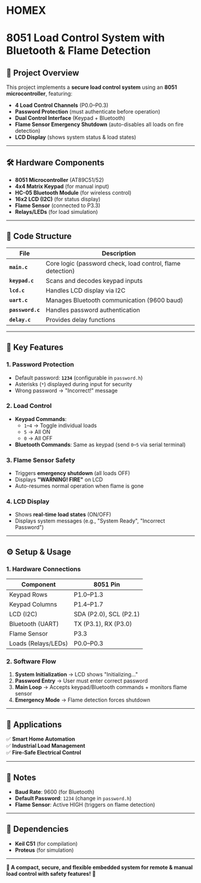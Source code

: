 # HOMEX
# **8051 Load Control System with Bluetooth & Flame Detection**  

## **📌 Project Overview**  
This project implements a **secure load control system** using an **8051 microcontroller**, featuring:  
- **4 Load Control Channels** (P0.0–P0.3)  
- **Password Protection** (must authenticate before operation)  
- **Dual Control Interface** (Keypad + Bluetooth)  
- **Flame Sensor Emergency Shutdown** (auto-disables all loads on fire detection)  
- **LCD Display** (shows system status & load states)  

---

## **🛠 Hardware Components**  
- **8051 Microcontroller** (AT89C51/52)  
- **4x4 Matrix Keypad** (for manual input)  
- **HC-05 Bluetooth Module** (for wireless control)  
- **16x2 LCD (I2C)** (for status display)  
- **Flame Sensor** (connected to P3.3)  
- **Relays/LEDs** (for load simulation)  

---

## **📂 Code Structure**  

| File | Description |
|------|-------------|
| **`main.c`** | Core logic (password check, load control, flame detection) |
| **`keypad.c`** | Scans and decodes keypad inputs |
| **`lcd.c`** | Handles LCD display via I2C |
| **`uart.c`** | Manages Bluetooth communication (9600 baud) |
| **`password.c`** | Handles password authentication |
| **`delay.c`** | Provides delay functions |

---

## **🔧 Key Features**  

### **1. Password Protection**  
- Default password: **`1234`** (configurable in `password.h`)  
- Asterisks (`*`) displayed during input for security  
- Wrong password → "Incorrect!" message  

### **2. Load Control**  
- **Keypad Commands**:  
  - `1`–`4` → Toggle individual loads  
  - `5` → All ON  
  - `0` → All OFF  
- **Bluetooth Commands**: Same as keypad (send `0`–`5` via serial terminal)  

### **3. Flame Sensor Safety**  
- Triggers **emergency shutdown** (all loads OFF)  
- Displays **"WARNING! FIRE"** on LCD  
- Auto-resumes normal operation when flame is gone  

### **4. LCD Display**  
- Shows **real-time load states** (ON/OFF)  
- Displays system messages (e.g., "System Ready", "Incorrect Password")  

---

## **⚙️ Setup & Usage**  

### **1. Hardware Connections**  
| Component | 8051 Pin |
|-----------|----------|
| Keypad Rows | P1.0–P1.3 |
| Keypad Columns | P1.4–P1.7 |
| LCD (I2C) | SDA (P2.0), SCL (P2.1) |
| Bluetooth (UART) | TX (P3.1), RX (P3.0) |
| Flame Sensor | P3.3 |
| Loads (Relays/LEDs) | P0.0–P0.3 |

### **2. Software Flow**  
1. **System Initialization** → LCD shows "Initializing..."  
2. **Password Entry** → User must enter correct password  
3. **Main Loop** → Accepts keypad/Bluetooth commands + monitors flame sensor  
4. **Emergency Mode** → Flame detection forces shutdown  

---

## **🚀 Applications**  
✅ **Smart Home Automation**  
✅ **Industrial Load Management**  
✅ **Fire-Safe Electrical Control**  

---

## **📝 Notes**  
- **Baud Rate**: 9600 (for Bluetooth)  
- **Default Password**: `1234` (change in `password.h`)  
- **Flame Sensor**: Active HIGH (triggers on flame detection)  

---

## **🔗 Dependencies**  
- **Keil C51** (for compilation)  
- **Proteus** (for simulation)  

---

**🌟 A compact, secure, and flexible embedded system for remote & manual load control with safety features!** 🚀
